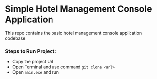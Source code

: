 # Simple Hotel Management Console Application
This repo contains the basic hotel management console application codebase.
### Steps to Run Project:
* Copy the project Url
* Open Terminal and use command `git clone <url>`
* Open `main.exe` and run

